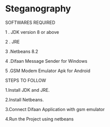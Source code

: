 # Steganography

SOFTWARES REQUIRED

1 . JDK version 8 or above 

2 . JRE

3 .Netbeans 8.2

4 .Difaan Message Sender for Windows

5 .GSM Modem Emulator Apk for Android

STEPS TO FOLLOW

1.Install JDK and JRE.

2.Install Netbeans.

3.Connect Difaan Application with gsm emulator

4.Run the Project using netbeans
